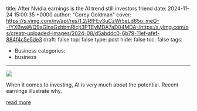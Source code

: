 title: After Nvidia earnings is the AI trend still investors friend
date: 2024-11-24 15:00:35 +0000
author: "Corey Goldman"
cover: https://s.yimg.com/ny/api/res/1.2/RfFEv3uCzWr5eLd65o_meQ--/YXBwaWQ9aGlnaGxhbmRlcjt3PTEyMDA7aD04MDA-/https:/s.yimg.com/os/creatr-uploaded-images/2024-08/d5abddc0-6b79-11ef-afef-884f4c5e5de3
draft: false
top: false
type: post
hide: false
toc: false
tags:
  - Business
categories:
  - business
---

![](https://s.yimg.com/ny/api/res/1.2/RfFEv3uCzWr5eLd65o_meQ--/YXBwaWQ9aGlnaGxhbmRlcjt3PTEyMDA7aD04MDA-/https:/s.yimg.com/os/creatr-uploaded-images/2024-08/d5abddc0-6b79-11ef-afef-884f4c5e5de3)

When it comes to investing, AI is very much about the potential. Recent earnings illustrate why.

[read more](https://finance.yahoo.com/news/after-nvidia-earnings-is-the-ai-trend-still-investors-friend-150035522.html)
